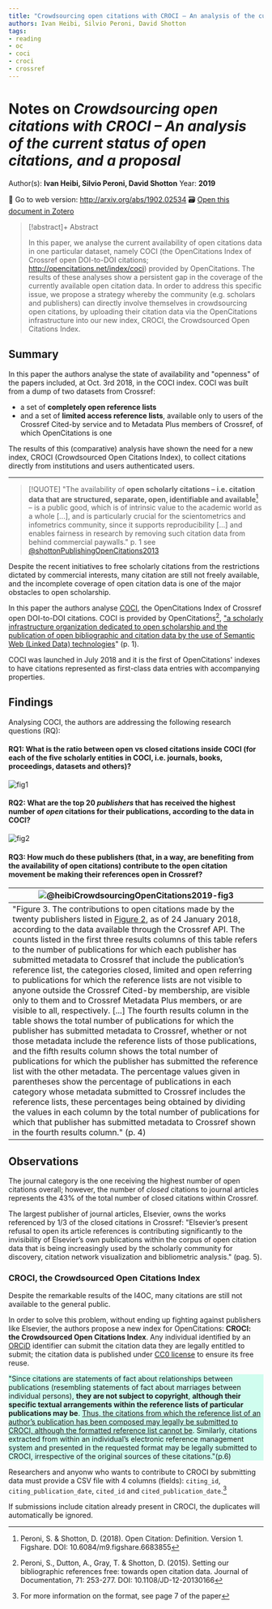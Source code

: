 ```yaml
---
title: "Crowdsourcing open citations with CROCI – An analysis of the current status of open citations, and a proposal"
authors: Ivan Heibi, Silvio Peroni, David Shotton
tags: 
- reading
- oc
- coci
- croci
- crossref
---
```

# Notes on *Crowdsourcing open citations with CROCI – An analysis of the current status of open citations, and a proposal*
Author(s): **Ivan Heibi, Silvio Peroni, David Shotton**
Year: **2019**

🔗 Go to web version: http://arxiv.org/abs/1902.02534
🗃️ [Open this document in Zotero](zotero://select/items/@heibiCrowdsourcingOpenCitations2019)

> [!abstract]+ Abstract
>
> In this paper, we analyse the current availability of open citations data in one particular dataset, namely COCI (the OpenCitations Index of Crossref open DOI-to-DOI citations; http://opencitations.net/index/coci) provided by OpenCitations. The results of these analyses show a persistent gap in the coverage of the currently available open citation data. In order to address this specific issue, we propose a strategy whereby the community (e.g. scholars and publishers) can directly involve themselves in crowdsourcing open citations, by uploading their citation data via the OpenCitations infrastructure into our new index, CROCI, the Crowdsourced Open Citations Index.


## Summary
In this paper the authors analyse the state of availability and "openness" of the papers included, at Oct. 3rd 2018, in the COCI index. COCI was built from a dump of two datasets from Crossref:
* a set of **completely open reference lists**
* and a set of **limited access reference lists**, available only to users of the Crossref Cited-by service and to Metadata Plus members of Crossref, of which OpenCitations is one

The results of this (comparative) analysis have shown the need for a new index, CROCI (Crowdsourced Open Citations Index), to collect citations directly from institutions and users authenticated users. 

------------

> [!QUOTE]
> "The availability of **open scholarly citations – i.e. citation data that are structured, separate, open, identifiable and available**[^1] – is a public good, which is of intrinsic value to the academic world as a whole [...], and is particularly crucial for the scientometrics and infometrics community, since it supports reproducibility [...] and enables fairness in research by removing such citation data from behind commercial paywalls."
> p. 1
> see [@shottonPublishingOpenCitations2013](notes/readings/@shottonPublishingOpenCitations2013.md)

[^1]: Peroni, S. & Shotton, D. (2018). Open Citation: Definition. Version 1. Figshare. DOI: 10.6084/m9.figshare.6683855


Despite the recent initiatives to free scholarly citations from the restrictions dictated by commercial interests, many citation are still not freely available, and the incomplete coverage of open citation data is one of the major obstacles to open scholarship. 

In this paper the authors analyse [COCI](https://opencitations.net/index/coci), the OpenCitations Index of Crossref open DOI-to-DOI citations. COCI is provided by OpenCitations[^2],  <u>"a scholarly infrastructure organization dedicated to open scholarship and the publication of open bibliographic and citation data by the use of Semantic Web (Linked Data) technologies</u>" (p. 1). 

[^2]: Peroni, S., Dutton, A., Gray, T. & Shotton, D. (2015). Setting our bibliographic references free: towards open citation data. Journal of Documentation, 71: 253-277. DOI: 10.1108/JD-12-20130166

COCI was launched in July 2018 and it is the first of OpenCitations' indexes to have citations represented as first-class data entries with accompanying properties. 

## Findings
Analysing COCI, the authors are addressing the following research questions (RQ):
#### RQ1: What is the ratio between open vs closed citations inside COCI (for each of the five scholarly entities in COCI, i.e. journals, books, proceedings, datasets and others)?

![fig1](images/@heibiCrowdsourcingOpenCitations2019-fig1.jpg)

#### RQ2: What are the top 20 *publishers* that has received the highest number of *open* citations for their publications, according to the data in COCI?

![fig2](images/@heibiCrowdsourcingOpenCitations2019-fig2.jpg)

#### RQ3: How much do these publishers (that, in a way, are benefiting from the availability of open citations) contribute to the open citation movement be making their references open in Crossref?

| ![@heibiCrowdsourcingOpenCitations2019-fig3](images/@heibiCrowdsourcingOpenCitations2019-fig3.jpg) |
| ---------------|
| "Figure 3. The contributions to open citations made by the twenty publishers listed in [Figure 2](images/@heibiCrowdsourcingOpenCitations2019-fig2.jpg), as of 24 January 2018, according to the data available through the Crossref API. The counts listed in the first three results columns of this table refers to the number of publications for which each publisher has submitted metadata to Crossref that include the publication’s reference list, the categories closed, limited and open referring to publications for which the reference lists are not visible to anyone outside the Crossref Cited-by membership, are visible only to them and to Crossref Metadata Plus members, or are visible to all, respectively. [...] The fourth results column in the table shows the total number of publications for which the publisher has submitted metadata to Crossref, whether or not those metadata include the reference lists of those publications, and the fifth results column shows the total number of publications for which the publisher has submitted the reference list with the other metadata. The percentage values given in parentheses show the percentage of publications in each category whose metadata submitted to Crossref includes the reference lists, these percentages being obtained by dividing the values in each column by the total number of publications for which that publisher has submitted metadata to Crossref shown in the fourth results column." (p. 4) |

## Observations

The journal category is the one receiving the highest number of open citations overall; however, the number of *closed* citations to journal articles represents the 43% of the total number of closed citations within Crossref. 

The largest publisher of journal articles, Elsevier, owns the works referenced by 1/3 of the closed citations in Crossref: "Elsevier’s present refusal to open its article references is contributing significantly to the invisibility of Elsevier’s own publications within the corpus of open citation data that is being increasingly used by the scholarly community for discovery, citation network visualization and bibliometric analysis." (pag. 5).

### CROCI, the Crowdsourced Open Citations Index

Despite the remarkable results of the I4OC, many citations are still not available to the general public. 

In order to solve this problem, without ending up fighting against publishers like Elsevier, the authors propose a new index for OpenCitations: **CROCI: the Crowdsourced Open Citations Index**. 
Any individual identified by an [ORCiD](https://en.wikipedia.org/wiki/ORCID) identifier can submit the citation data they are legally entitled to submit; the citation data is published under [CC0 license](https://creativecommons.org/share-your-work/public-domain/cc0/) to ensure its free reuse. 

<p style="background-color: #D0FDEF;">
"Since citations are statements of fact about relationships between publications (resembling statements of fact about marriages between individual persons), <b>they are not subject to copyright</b>, <b>although their specific textual arrangements within the reference lists of particular publications may be</b>. <u>Thus, the citations from which the reference list of an author’s publication has been composed may legally be submitted to CROCI, although the formatted reference list cannot be</u>. Similarly, citations extracted from within an individual’s electronic reference management system and presented in the requested format may be legally submitted to CROCI, irrespective of the original sources of these citations."(p.6)
</p>

Researchers and anyonw who wants to contribute to CROCI by submitting data must provide a CSV file with 4 columns (fields): `citing_id`, `citing_publication_date`, `cited_id` and `cited_publication_date`.[^3]


[^3]: For more information on the format, see page 7 of the paper


If submissions include citation already present in CROCI, the duplicates will automatically be ignored. 


